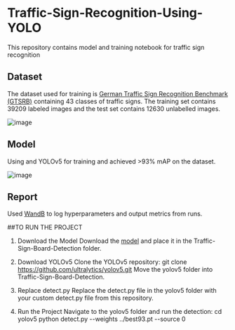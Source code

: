 # Traffic-Sign-Recognition-Using-YOLO

This repository contains model and training notebook for traffic sign recognition

## Dataset
The dataset used for training is [German Traffic Sign Recognition Benchmark (GTSRB)](https://benchmark.ini.rub.de/?section=gtsrb&subsection=dataset) containing 43 classes of traffic signs. The training set contains 39209 labeled images and the test set contains 12630 unlabelled images.

![image](https://user-images.githubusercontent.com/35000278/116809754-50276780-ab5d-11eb-87fa-1f513be1f876.png)

## Model

Using and YOLOv5 for training and achieved >93% mAP on the dataset.

![image](https://user-images.githubusercontent.com/35000278/116809984-cd071100-ab5e-11eb-8789-29afd40c0094.png)

## Report

Used [WandB](https://wandb.ai/mdhamani/YOLOv5) to log hyperparameters and output metrics from runs. 

##TO RUN THE PROJECT

1. Download the Model
Download the [model](https://mega.nz/file/rV4HDQ5b#UfgDAMlVHvfzSr7PquE8HWx_6jhRmDUGBS-qyfIn_oE) and place it in the Traffic-Sign-Board-Detection folder.

2. Download YOLOv5
Clone the YOLOv5 repository:
git clone https://github.com/ultralytics/yolov5.git
Move the yolov5 folder into Traffic-Sign-Board-Detection.

3. Replace detect.py
Replace the detect.py file in the yolov5 folder with your custom detect.py file from this repository.

4. Run the Project
Navigate to the yolov5 folder and run the detection:
cd yolov5
python detect.py --weights ../best93.pt --source 0
